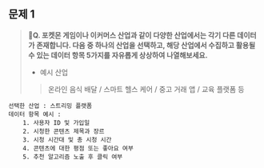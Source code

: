 ## 문제 1

> **🧚Q. 포켓몬 게임이나 이커머스 산업과 같이 다양한 산업에서는 각기 다른 데이터가 존재합니다. 다음 중 하나의 산업을 선택하고, 해당 산업에서 수집하고 활용될 수 있는 데이터 항목 5가지를 자유롭게 상상하여 나열해보세요.**
>
> - 예시 산업 
>
> >  온라인 음식 배달 / 스마트 헬스 케어 / 중고 거래 앱 / 교육 플랫폼 등 

<!--현실과 데이터 분석의 연결 고리를 상상하고, 데이터를 저장하는 형태를 활용하는 문제입니다. -->

<!--학습한 개념을 활용하여 자유롭게 설명해 보세요. 구체적인 예시를 들어 설명하면 더욱 좋습니다.-->

~~~
선택한 산업 : 스트리밍 플랫폼
데이터 항목 예시 :
	1. 사용자 ID 및 가입일
	2. 시청한 콘텐츠 제목과 장르
	3. 시청 시간대 및 총 시청 시간
	4. 콘텐츠에 대한 평점 또는 좋아요 여부
	5. 추천 알고리즘 노출 후 클릭 여부 
~~~

